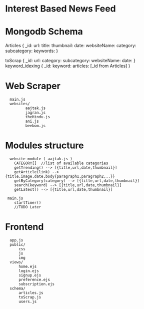 # Interest Based News Feed


# Mongodb Schema
  Articles {
           _id:
           url:
           title:
           thumbnail:
           date:
           websiteName:
           category:
           subcategory:
           keywords:
           }
           
   toScrap {
           _id:
           url:
           category:
           subcategory:
           websiteName:
           date:
           }
   keyword_idexing {
                    _id:
                    keyword:
                    articles: [_id from Articles]
                   }
                   
 # Web Scraper
    
      main.js  
      websites/ 
             aajtak.js
             jagran.js
             theHindu.js
             ani.js
             beebom.js
             
   # Modules structure
      
      website module ( aajtak.js )
        CATEGORY[]  //list of available categories
        getTrending() --> [{title,url,date,thumbnail}]
        getArticle(link) --> {title,image,date,body{paragraph1,paragraph2,..}}
        getByCategory(category) --> [{title,url,date,thumbnail}]
        search(keyword) --> [{title,url,date,thumbnail}]
        getLatest() --> [{title,url,date,thumbnail}]
        
     main.js
        startTimer()
        //TODO Later
      
  # Frontend
      
      app.js
      public/
          css
          js
          img
      views/
          home.ejs
          login.ejs
          signup.ejs
          preference.ejs
          subscription.ejs
      schema/
          articles.js
          toScrap.js
          users.js
          

  
   
